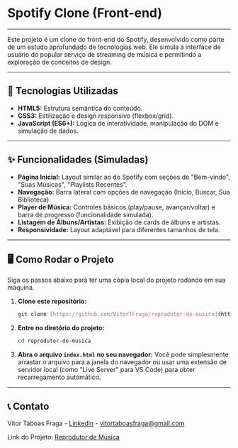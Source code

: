 # Spotify Clone (Front-end)

---

Este projeto é um clone do front-end do Spotify, desenvolvido como parte de um estudo aprofundado de tecnologias web. Ele simula a interface de usuário do popular serviço de streaming de música e permitindo a exploração de conceitos de design.

---

## 🚀 Tecnologias Utilizadas

* **HTML5:** Estrutura semântica do conteúdo.
* **CSS3:** Estilização e design responsivo (flexbox/grid).
* **JavaScript (ES6+):** Lógica de interatividade, manipulação do DOM e simulação de dados.

---

## ✨ Funcionalidades (Simuladas)

* **Página Inicial:** Layout similar ao do Spotify com seções de "Bem-vindo", "Suas Músicas", "Playlists Recentes".
* **Navegação:** Barra lateral com opções de navegação (Início, Buscar, Sua Biblioteca).
* **Player de Música:** Controles básicos (play/pause, avançar/voltar) e barra de progresso (funcionalidade simulada).
* **Listagem de Álbuns/Artistas:** Exibição de cards de álbuns e artistas.
* **Responsividade:** Layout adaptável para diferentes tamanhos de tela.

---

## 🖥️ Como Rodar o Projeto

Siga os passos abaixo para ter uma cópia local do projeto rodando em sua máquina.

1.  **Clone este repositório:**
    ```bash
    git clone [https://github.com/VitorTFraga/reprodutor-de-musica](https://github.com/VitorTFraga/reprodutor-de-musica)
    ```
2.  **Entre no diretório do projeto:**
    ```bash
    cd reprodutor-de-musica
    ```
3.  **Abra o arquivo `index.html` no seu navegador:**
    Você pode simplesmente arrastar o arquivo para a janela do navegador ou usar uma extensão de servidor local (como "Live Server" para VS Code) para obter recarregamento automático.

---

## 📞 Contato

Vitor Táboas Fraga - [Linkedin](https://www.linkedin.com/in/vitor-táboas-fraga-002651212) - vitortaboasfraga@gmail.com

Link do Projeto: [Reprodutor de Música](https://github.com/VitorTFraga/reprodutor-de-musica)
